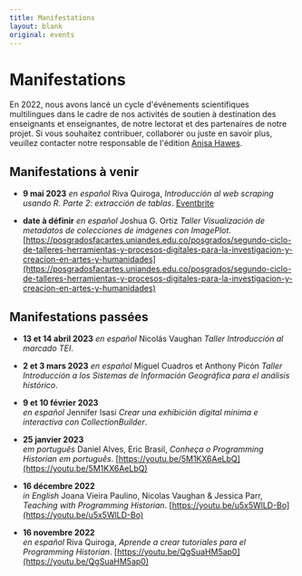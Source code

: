 ```yaml
---
title: Manifestations
layout: blank
original: events
---
```


# Manifestations

En 2022, nous avons lancé un cycle d'événements scientifiques multilingues dans le cadre de nos activités de soutien à destination des enseignants et enseignantes, de notre lectorat et des partenaires de notre projet. 
Si vous souhaitez contribuer, collaborer ou juste en savoir plus, veuillez contacter notre responsable de l'édition <a href="mailto:admin@programminghistorian.org">Anisa Hawes</a>.

## Manifestations à venir

* **9 mai 2023** 
_en español_ Riva Quiroga, _Introducción al web scraping usando R. Parte 2: extracción de tablas_. [Eventbrite](https://www.eventbrite.co.uk/e/introduccion-al-web-scraping-usando-r-parte-2-extraccion-de-tablas-tickets-623680514207?utm_campaign=post_publish&utm_medium=email&utm_source=eventbrite&utm_content=shortLinkNewEmail)

* **date à définir**
_en español_ Joshua G. Ortiz _Taller Visualización de metadatos de colecciones de imágenes con ImagePlot_. [https://posgradosfacartes.uniandes.edu.co/posgrados/segundo-ciclo-de-talleres-herramientas-y-procesos-digitales-para-la-investigacion-y-creacion-en-artes-y-humanidades](https://posgradosfacartes.uniandes.edu.co/posgrados/segundo-ciclo-de-talleres-herramientas-y-procesos-digitales-para-la-investigacion-y-creacion-en-artes-y-humanidades)

## Manifestations passées

* **13 et 14 abril 2023**
_en español_ Nicolás Vaughan _Taller Introducción al marcado TEI_.

* **2 et 3 mars 2023**
_en español_ Miguel Cuadros et Anthony Picón _Taller Introducción a los Sistemas de Información Geográfica para el análisis histórico_. 

* **9 et 10 février 2023**  
_en español_ Jennifer Isasi _Crear una exhibición digital mínima e interactiva con CollectionBuilder_.

* **25 janvier 2023**  
_em português_ Daniel Alves, Eric Brasil, _Conheça o Programming Historian em português_. [https://youtu.be/5M1KX6AeLbQ](https://youtu.be/5M1KX6AeLbQ)

* **16 décembre 2022**  
_in English_ Joana Vieira Paulino, Nicolas Vaughan & Jessica Parr, _Teaching with Programming Historian_. [https://youtu.be/u5x5WlLD-Bo](https://youtu.be/u5x5WlLD-Bo)

* **16 novembre 2022**  
_en español_ Riva Quiroga, _Aprende a crear tutoriales para el Programming Historian_. [https://youtu.be/QgSuaHM5ap0](https://youtu.be/QgSuaHM5ap0) 
